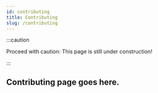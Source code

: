 ```yaml
---
id: contributing
title: Contributing
slug: /contributing
---
```


<!-- This is separate from CONTRIBUTING.md in the /.github directory -->

:::caution

Proceed with caution: This page is still under construction!

:::

## Contributing page goes here.
